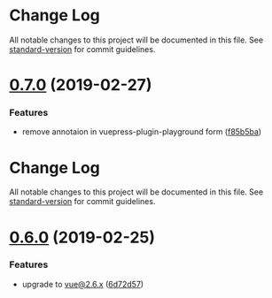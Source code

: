 # Change Log

All notable changes to this project will be documented in this file. See [standard-version](https://github.com/conventional-changelog/standard-version) for commit guidelines.

# [0.7.0](https://github.com/AngusFu/md2vue/compare/v0.6.0...v0.7.0) (2019-02-27)


### Features

* remove annotaion in vuepress-plugin-playground form ([f85b5ba](https://github.com/AngusFu/md2vue/commit/f85b5ba))



# Change Log

All notable changes to this project will be documented in this file. See [standard-version](https://github.com/conventional-changelog/standard-version) for commit guidelines.

# [0.6.0](https://github.com/AngusFu/md2vue/compare/v0.5.3...v0.6.0) (2019-02-25)


### Features

* upgrade to vue@2.6.x ([6d72d57](https://github.com/AngusFu/md2vue/commit/6d72d57))
